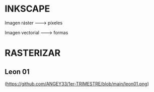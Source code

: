 # INKSCAPE

Imagen ráster ---> píxeles

Imagen vectorial ---> formas


# RASTERIZAR


## Leon 01

(https://github.com/ANGEY33/1er-TRIMESTRE/blob/main/leon01.png)
